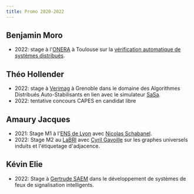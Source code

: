 ```yaml
---
title: Promo 2020-2022
---
```


## Benjamin Moro

* 2022: stage à l'[ONERA](https://www.onera.fr/fr) à Toulouse sur la [vérification automatique de systèmes distribués](https://w3.onera.fr/stages/sites/w3.onera.fr.stages/files/dtis-2022-47.pdf).

## Théo Hollender

* 2022: stage à [Verimag](https://www-verimag.imag.fr) à Grenoble dans le domaine des Algorithmes Distribués Auto-Stabilisants en lien avec le simulateur [SaSa](https://verimag.gricad-pages.univ-grenoble-alpes.fr/synchrone/sasa/).
* 2022: tentative concours CAPES en candidat libre

## Amaury Jacques

* 2021: Stage M1 à l'[ENS de Lyon](http://www.ens-lyon.fr/LIP/MC2/) avec [Nicolas Schabanel](http://perso.ens-lyon.fr/nicolas.schabanel/).
* 2022: Stage M2 au [LaBRI](https://www.labri.fr/) avec [Cyril Gavoille](https://dept-info.labri.fr/~gavoille/) sur les graphes universels induits et l'étiquetage d'adjacence. 

## Kévin Elie

* 2022: Stage à [Gertrude SAEM](http://www.gertrude.fr/) dans le développement de systèmes de feux de signalisation intelligents.
